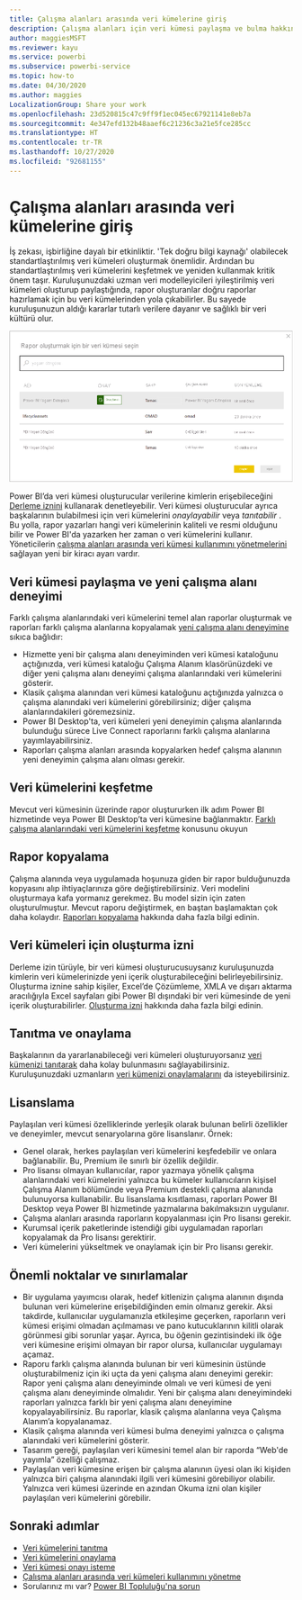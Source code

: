 ```yaml
---
title: Çalışma alanları arasında veri kümelerine giriş
description: Çalışma alanları için veri kümesi paylaşma ve bulma hakkında bilgi edinin. Kuruluş genelindeki kullanıcılar kendi çalışma alanlarında sizin veri kümelerinizi temel alan raporlar oluşturabilirler.
author: maggiesMSFT
ms.reviewer: kayu
ms.service: powerbi
ms.subservice: powerbi-service
ms.topic: how-to
ms.date: 04/30/2020
ms.author: maggies
LocalizationGroup: Share your work
ms.openlocfilehash: 23d520815c47c9ff9f1ec045ec67921141e8eb7a
ms.sourcegitcommit: 4e347efd132b48aaef6c21236c3a21e5fce285cc
ms.translationtype: HT
ms.contentlocale: tr-TR
ms.lasthandoff: 10/27/2020
ms.locfileid: "92681155"
---
```

# <a name="intro-to-datasets-across-workspaces"></a>Çalışma alanları arasında veri kümelerine giriş

İş zekası, işbirliğine dayalı bir etkinliktir. 'Tek doğru bilgi kaynağı' olabilecek standartlaştırılmış veri kümeleri oluşturmak önemlidir. Ardından bu standartlaştırılmış veri kümelerini keşfetmek ve yeniden kullanmak kritik önem taşır. Kuruluşunuzdaki uzman veri modelleyicileri iyileştirilmiş veri kümeleri oluşturup paylaştığında, rapor oluşturanlar doğru raporlar hazırlamak için bu veri kümelerinden yola çıkabilirler. Bu sayede kuruluşunuzun aldığı kararlar tutarlı verilere dayanır ve sağlıklı bir veri kültürü olur.

![Paylaşılan veri kümesi seçme](media/service-datasets-across-workspaces/power-bi-select-shared-dataset.png)

Power BI’da veri kümesi oluşturucular verilerine kimlerin erişebileceğini [Derleme iznini](service-datasets-build-permissions.md) kullanarak denetleyebilir. Veri kümesi oluşturucular ayrıca başkalarının bulabilmesi için veri kümelerini *onaylayabilir* veya *tanıtabilir* . Bu yolla, rapor yazarları hangi veri kümelerinin kaliteli ve resmi olduğunu bilir ve Power BI'da yazarken her zaman o veri kümelerini kullanır. Yöneticilerin [çalışma alanları arasında veri kümesi kullanımını yönetmelerini](service-datasets-admin-across-workspaces.md) sağlayan yeni bir kiracı ayarı vardır.

## <a name="dataset-sharing-and-the-new-workspace-experience"></a>Veri kümesi paylaşma ve yeni çalışma alanı deneyimi

Farklı çalışma alanlarındaki veri kümelerini temel alan raporlar oluşturmak ve raporları farklı çalışma alanlarına kopyalamak [yeni çalışma alanı deneyimine](../collaborate-share/service-create-the-new-workspaces.md) sıkıca bağlıdır:

- Hizmette yeni bir çalışma alanı deneyiminden veri kümesi kataloğunu açtığınızda, veri kümesi kataloğu Çalışma Alanım klasörünüzdeki ve diğer yeni çalışma alanı deneyimi çalışma alanlarındaki veri kümelerini gösterir. 
- Klasik çalışma alanından veri kümesi kataloğunu açtığınızda yalnızca o çalışma alanındaki veri kümelerini görebilirsiniz; diğer çalışma alanlarındakileri göremezsiniz.
- Power BI Desktop'ta, veri kümeleri yeni deneyimin çalışma alanlarında bulunduğu sürece Live Connect raporlarını farklı çalışma alanlarına yayımlayabilirsiniz.
- Raporları çalışma alanları arasında kopyalarken hedef çalışma alanının yeni deneyimin çalışma alanı olması gerekir.

## <a name="discover-datasets"></a>Veri kümelerini keşfetme

Mevcut veri kümesinin üzerinde rapor oluştururken ilk adım Power BI hizmetinde veya Power BI Desktop’ta veri kümesine bağlanmaktır. [Farklı çalışma alanlarındaki veri kümelerini keşfetme](service-datasets-discover-across-workspaces.md) konusunu okuyun

## <a name="copy-a-report"></a>Rapor kopyalama

Çalışma alanında veya uygulamada hoşunuza giden bir rapor bulduğunuzda kopyasını alıp ihtiyaçlarınıza göre değiştirebilirsiniz. Veri modelini oluşturmaya kafa yormanız gerekmez. Bu model sizin için zaten oluşturulmuştur. Mevcut raporu değiştirmek, en baştan başlamaktan çok daha kolaydır. [Raporları kopyalama](service-datasets-copy-reports.md) hakkında daha fazla bilgi edinin.

## <a name="build-permission-for-datasets"></a>Veri kümeleri için oluşturma izni

Derleme izin türüyle, bir veri kümesi oluşturucusuysanız kuruluşunuzda kimlerin veri kümelerinizde yeni içerik oluşturabileceğini belirleyebilirsiniz. Oluşturma iznine sahip kişiler, Excel’de Çözümleme, XMLA ve dışarı aktarma aracılığıyla Excel sayfaları gibi Power BI dışındaki bir veri kümesinde de yeni içerik oluşturabilirler. [Oluşturma izni](service-datasets-build-permissions.md) hakkında daha fazla bilgi edinin.

## <a name="promotion-and-certification"></a>Tanıtma ve onaylama

Başkalarının da yararlanabileceği veri kümeleri oluşturuyorsanız [veri kümenizi tanıtarak](../collaborate-share/service-endorse-content.md#promote-content) daha kolay bulunmasını sağlayabilirsiniz. Kuruluşunuzdaki uzmanların [veri kümenizi onaylamalarını](../collaborate-share/service-endorse-content.md#request-content-certification) da isteyebilirsiniz.

## <a name="licensing"></a>Lisanslama

Paylaşılan veri kümesi özelliklerinde yerleşik olarak bulunan belirli özellikler ve deneyimler, mevcut senaryolarına göre lisanslanır. Örnek:

- Genel olarak, herkes paylaşılan veri kümelerini keşfedebilir ve onlara bağlanabilir. Bu, Premium ile sınırlı bir özellik değildir.
- Pro lisansı olmayan kullanıcılar, rapor yazmaya yönelik çalışma alanlarındaki veri kümelerini yalnızca bu kümeler kullanıcıların kişisel Çalışma Alanım bölümünde veya Premium destekli çalışma alanında bulunuyorsa kullanabilir. Bu lisanslama kısıtlaması, raporları Power BI Desktop veya Power BI hizmetinde yazmalarına bakılmaksızın uygulanır.
- Çalışma alanları arasında raporların kopyalanması için Pro lisansı gerekir.
- Kurumsal içerik paketlerinde istendiği gibi uygulamadan raporları kopyalamak da Pro lisansı gerektirir.
- Veri kümelerini yükseltmek ve onaylamak için bir Pro lisansı gerekir.

## <a name="considerations-and-limitations"></a>Önemli noktalar ve sınırlamalar

- Bir uygulama yayımcısı olarak, hedef kitlenizin çalışma alanının dışında bulunan veri kümelerine erişebildiğinden emin olmanız gerekir. Aksi takdirde, kullanıcılar uygulamanızla etkileşime geçerken, raporların veri kümesi erişimi olmadan açılmaması ve pano kutucuklarının kilitli olarak görünmesi gibi sorunlar yaşar. Ayrıca, bu öğenin gezintisindeki ilk öğe veri kümesine erişimi olmayan bir rapor olursa, kullanıcılar uygulamayı açamaz.
- Raporu farklı çalışma alanında bulunan bir veri kümesinin üstünde oluşturabilmeniz için iki uçta da yeni çalışma alanı deneyimi gerekir: Rapor yeni çalışma alanı deneyiminde olmalı ve veri kümesi de yeni çalışma alanı deneyiminde olmalıdır. Yeni bir çalışma alanı deneyimindeki raporları yalnızca farklı bir yeni çalışma alanı deneyimine kopyalayabilirsiniz. Bu raporlar, klasik çalışma alanlarına veya Çalışma Alanım’a kopyalanamaz. 
- Klasik çalışma alanında veri kümesi bulma deneyimi yalnızca o çalışma alanındaki veri kümelerini gösterir.
- Tasarım gereği, paylaşılan veri kümesini temel alan bir raporda “Web'de yayımla” özelliği çalışmaz.
- Paylaşılan veri kümesine erişen bir çalışma alanının üyesi olan iki kişiden yalnızca biri çalışma alanındaki ilgili veri kümesini görebiliyor olabilir. Yalnızca veri kümesi üzerinde en azından Okuma izni olan kişiler paylaşılan veri kümelerini görebilir. 

## <a name="next-steps"></a>Sonraki adımlar

- [Veri kümelerini tanıtma](../collaborate-share/service-endorse-content.md#promote-content)
- [Veri kümelerini onaylama](../collaborate-share/service-endorse-content.md#certify-content)
- [Veri kümesi onayı isteme](../collaborate-share/service-endorse-content.md#request-content-certification)
- [Çalışma alanları arasında veri kümeleri kullanımını yönetme](service-datasets-admin-across-workspaces.md)
- Sorularınız mı var? [Power BI Topluluğu'na sorun](https://community.powerbi.com/)
